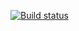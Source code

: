 [![Build status](https://ci.appveyor.com/api/projects/status/ph3g6go9t5toqa35?svg=true)](https://ci.appveyor.com/project/Natalia67746/testmode)

